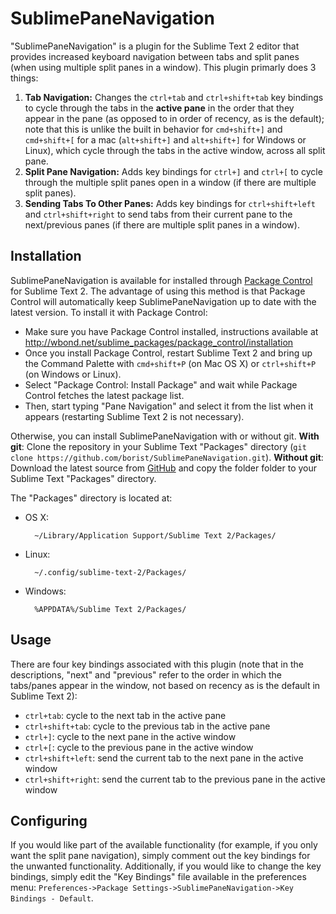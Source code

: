 SublimePaneNavigation
=====================

"SublimePaneNavigation" is a plugin for the Sublime Text 2 editor that provides increased keyboard navigation between tabs and split panes (when using multiple split panes in a window). This plugin primarly does 3 things:

1. **Tab Navigation:** Changes the `ctrl+tab` and `ctrl+shift+tab` key bindings to cycle through the tabs in the **active pane** in the order that they appear in the pane (as opposed to in order of recency, as is the default); note that this is unlike the built in behavior for `cmd+shift+]` and `cmd+shift+[` for a mac (`alt+shift+]` and `alt+shift+]` for Windows or Linux), which cycle through the tabs in the active window, across all split pane.
2. **Split Pane Navigation:** Adds key bindings for `ctrl+]` and `ctrl+[` to cycle through the multiple split panes open in a window (if there are multiple split panes).
3. **Sending Tabs To Other Panes:** Adds key bindings for `ctrl+shift+left` and `ctrl+shift+right` to send tabs from their current pane to the next/previous panes (if there are multiple split panes in a window).

Installation
------------
SublimePaneNavigation is available for installed through [Package Control](http://wbond.net/sublime_packages/package_control/installation) for Sublime Text 2. The advantage of using this method is that Package Control will automatically keep SublimePaneNavigation up to date with the latest version. To install it with Package Control:

* Make sure you have Package Control installed, instructions available at http://wbond.net/sublime_packages/package_control/installation
* Once you install Package Control, restart Sublime Text 2 and bring up the Command Palette with `cmd+shift+P` (on Mac OS X) or `ctrl+shift+P` (on Windows or Linux).
* Select "Package Control: Install Package" and  wait while Package Control fetches the latest package list.
* Then, start typing "Pane Navigation" and select it from the list when it appears (restarting Sublime Text 2 is not necessary).

Otherwise, you can install SublimePaneNavigation with or without git. **With git**: Clone the repository in your Sublime Text "Packages" directory (`git clone https://github.com/borist/SublimePaneNavigation.git`). **Without git**: Download the latest source from [GitHub](https://github.com/borist/SublimePaneNavigation) and copy the folder folder to your Sublime Text "Packages" directory.

The "Packages" directory is located at:

* OS X:

        ~/Library/Application Support/Sublime Text 2/Packages/

* Linux:

        ~/.config/sublime-text-2/Packages/

* Windows:

        %APPDATA%/Sublime Text 2/Packages/

Usage
-----
There are four key bindings associated with this plugin (note that in the descriptions, "next" and "previous" refer to the order in which the tabs/panes appear in the window, not based on recency as is the default in Sublime Text 2):

* `ctrl+tab`: cycle to the next tab in the active pane
* `ctrl+shift+tab`: cycle to the previous tab in the active pane
* `ctrl+]`: cycle to the next pane in the active window
* `ctrl+[`: cycle to the previous pane in the active window
* `ctrl+shift+left`: send the current tab to the next pane in the active window
* `ctrl+shift+right`: send the current tab to the previous pane in the active window

Configuring
-----------
If you would like part of the available functionality (for example, if you only want the split pane navigation), simply comment out the key bindings for the unwanted functionality. Additionally, if you would like to change the key bindings, simply edit the "Key Bindings" file available in the preferences menu: `Preferences->Package Settings->SublimePaneNavigation->Key Bindings - Default`.
